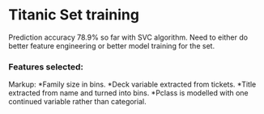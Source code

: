 # Titanic Set training
Prediction  accuracy 78.9% so far with SVC algorithm. Need to either do better feature engineering or better model training for the set.
### Features selected:
 Markup:  *Family size in bins.
          *Deck variable extracted from tickets.
          *Title extracted from name and turned into bins.
          *Pclass is modelled with one continued variable rather than categorial.
